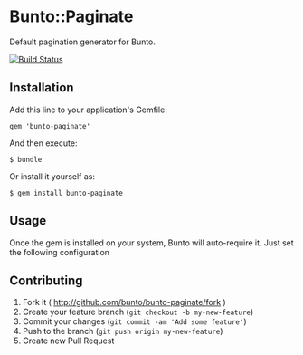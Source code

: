 # Bunto::Paginate

Default pagination generator for Bunto.

[![Build Status](https://secure.travis-ci.org/bunto/bunto-paginate.svg?branch=master)](https://travis-ci.org/bunto/bunto-paginate)

## Installation

Add this line to your application's Gemfile:

    gem 'bunto-paginate'

And then execute:

    $ bundle

Or install it yourself as:

    $ gem install bunto-paginate

## Usage

Once the gem is installed on your system, Bunto will auto-require it. Just set the following configuration

## Contributing

1. Fork it ( http://github.com/bunto/bunto-paginate/fork )
2. Create your feature branch (`git checkout -b my-new-feature`)
3. Commit your changes (`git commit -am 'Add some feature'`)
4. Push to the branch (`git push origin my-new-feature`)
5. Create new Pull Request
